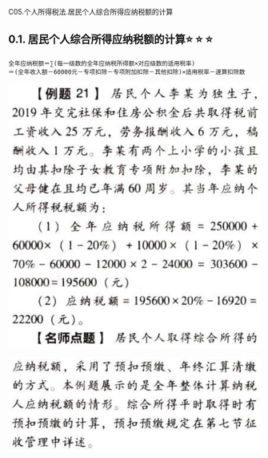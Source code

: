 C05.个人所得税法.居民个人综合所得应纳税额的计算

## 0.1. 居民个人综合所得应纳税额的计算:star: :star: :star: 

```
全年应纳税额＝∑(每一级数的全年应纳税所得额×对应级数的适用税率)
＝(全年收入额－60000元－专项扣除－专项附加扣除－其他扣除)×适用税率－速算扣除数
```
![](media/38d201a8cd3bc281bdd41fbd3c0183d3.png)

![](media/4dc8feabab93f7a041e53e2cb2cc69d1.png)
